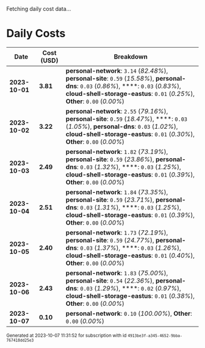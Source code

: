 Fetching daily cost data...
# Daily Costs

| Date | Cost (USD) | Breakdown |
|------|----------------|-----------|
| **2023-10-01** | **3.81** | **personal-network**: `3.14` (_82.48%_), **personal-site**: `0.59` (_15.58%_), **personal-dns**: `0.03` (_0.86%_), ****: `0.03` (_0.83%_), **cloud-shell-storage-eastus**: `0.01` (_0.25%_), **Other**: `0.00` (_0.00%_) |
| **2023-10-02** | **3.22** | **personal-network**: `2.55` (_79.16%_), **personal-site**: `0.59` (_18.47%_), ****: `0.03` (_1.05%_), **personal-dns**: `0.03` (_1.02%_), **cloud-shell-storage-eastus**: `0.01` (_0.30%_), **Other**: `0.00` (_0.00%_) |
| **2023-10-03** | **2.49** | **personal-network**: `1.82` (_73.19%_), **personal-site**: `0.59` (_23.86%_), **personal-dns**: `0.03` (_1.32%_), ****: `0.03` (_1.25%_), **cloud-shell-storage-eastus**: `0.01` (_0.39%_), **Other**: `0.00` (_0.00%_) |
| **2023-10-04** | **2.51** | **personal-network**: `1.84` (_73.35%_), **personal-site**: `0.59` (_23.71%_), **personal-dns**: `0.03` (_1.31%_), ****: `0.03` (_1.25%_), **cloud-shell-storage-eastus**: `0.01` (_0.39%_), **Other**: `0.00` (_0.00%_) |
| **2023-10-05** | **2.40** | **personal-network**: `1.73` (_72.19%_), **personal-site**: `0.59` (_24.77%_), **personal-dns**: `0.03` (_1.37%_), ****: `0.03` (_1.26%_), **cloud-shell-storage-eastus**: `0.01` (_0.40%_), **Other**: `0.00` (_0.00%_) |
| **2023-10-06** | **2.43** | **personal-network**: `1.83` (_75.00%_), **personal-site**: `0.54` (_22.36%_), **personal-dns**: `0.03` (_1.29%_), ****: `0.02` (_0.97%_), **cloud-shell-storage-eastus**: `0.01` (_0.38%_), **Other**: `0.00` (_0.00%_) |
| **2023-10-07** | **0.10** | **personal-network**: `0.10` (_100.00%_), **Other**: `0.00` (_0.00%_) |


<sup>Generated at 2023-10-07 11:31:52 for subscription with id `4913be3f-a345-4652-9bba-767418dd25e3`</sup>
